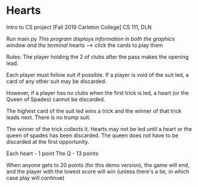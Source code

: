 # Hearts
Intro to CS project [Fall 2019 Carleton College]
CS 111, DLN

Run main.py
*This program displays information in both the graphics window and the terminal*
hearts --> click the cards to play them

Rules:
The player holding the 2 of clubs after the pass makes the opening lead. 

Each player must follow suit if possible. If a player is void of the suit led, a card of any other suit may be discarded. 

However, if a player has no clubs when the first trick is led, a heart (or the Queen of Spades) cannot be discarded. 

The highest card of the suit led wins a trick and the winner of that trick leads next. There is no trump suit.

The winner of the trick collects it. Hearts may not be led until a heart or the queen of spades has been discarded. 
The queen does not have to be discarded at the first opportunity.

Each heart - 1 point
The Q - 13 points

When anyone gets to 20 points (for this demo version), the game will end, and the player
with the lowest score will win (unless there's a tie, in which case play will continue)
